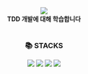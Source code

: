 <div align=center>
<img src="https://capsule-render.vercel.app/api?type=waving&color=auto&height=250&section=header&text=🐉TDD%20for%20Beginner🐉&fontSize=45" />
  </br>
  <b id=content>TDD 개발에 대해 학습합니다</b>
  </br></br>
  <h3>📚 STACKS</h3>
  <img src="https://img.shields.io/badge/Express-000000?style=for-the-badge&logo=Express&logoColor=white">
  <img src="https://img.shields.io/badge/node.js-339933?style=for-the-badge&logo=Node.js&logoColor=white">
  <img src="https://img.shields.io/badge/MongoDB-47A248?style=for-the-badge&logo=MongoDB&logoColor=white">
  <img src="https://img.shields.io/badge/Jest-C21325?style=for-the-badge&logo=Jest&logoColor=white">
</div>
